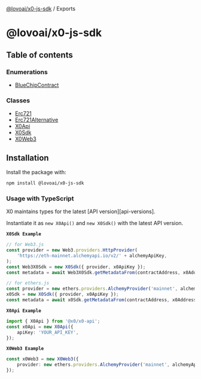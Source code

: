 [@lovoai/x0-js-sdk](README.md) / Exports

# @lovoai/x0-js-sdk

## Table of contents

### Enumerations

- [BlueChipContract](enums/BlueChipContract.md)

### Classes

- [Erc721](docs/classes/Erc721.md)
- [Erc721Alternative](docs/classes/Erc721Alternative.md)
- [X0Api](docs/classes/X0Api.md)
- [X0Sdk](docs/classes/X0Sdk.md)
- [X0Web3](docs/classes/X0Web3.md)

## Installation

Install the package with:

```bash
npm install @lovoai/x0-js-sdk
```

### Usage with TypeScript

X0 maintains types for the latest [API version][api-versions].

Instantiate it as `new X0Api()` and `new X0Sdk()` with the latest API version.

**`X0Sdk Example`**

```typescript
// for Web3.js
const provider = new Web3.providers.HttpProvider(
    'https://eth-mainnet.alchemyapi.io/v2/' + alchemyApiKey,
);
const Web3X0Sdk = new X0Sdk({ provider, x0ApiKey });
const metadata = await Web3X0Sdk.getMetadataFrom(contractAddress, x0Address);
```

```typescript
// for ethers.js
const provider = new ethers.providers.AlchemyProvider('mainnet', alchemyApiKey);
x0Sdk = new X0Sdk({ provider, x0ApiKey });
const metadata = await x0Sdk.getMetadataFrom(contractAddress, x0Address);
```

**`X0Api Example`**

```typescript
import { X0Api } from '@x0/x0-api';
const x0Api = new X0Api({
    apiKey: 'YOUR_API_KEY',
});
```

**`X0Web3 Example`**

```typescript
const x0Web3 = new X0Web3({
    provider: new ethers.providers.AlchemyProvider('mainnet', alchemyApiKey),
});
```
